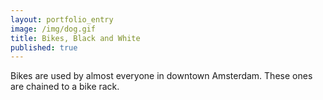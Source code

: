```yaml
---
layout: portfolio_entry
image: /img/dog.gif
title: Bikes, Black and White
published: true
---
```


Bikes are used by almost everyone in downtown Amsterdam. These ones are chained to a bike rack.